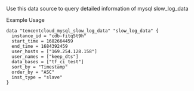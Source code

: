 Use this data source to query detailed information of mysql slow_log_data

Example Usage

```hcl
data "tencentcloud_mysql_slow_log_data" "slow_log_data" {
  instance_id = "cdb-fitq5t9h"
  start_time = 1682664459
  end_time = 1684392459
  user_hosts = ["169.254.128.158"]
  user_names = ["keep_dts"]
  data_bases = ["tf_ci_test"]
  sort_by = "Timestamp"
  order_by = "ASC"
  inst_type = "slave"
}
```